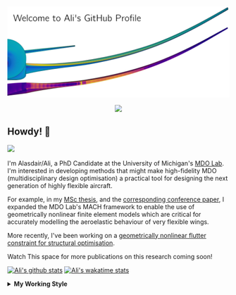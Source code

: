 <!--
# Welcome to Ali's github profile


-->

![banner](https://raw.githubusercontent.com/A-CGray/A-CGray/main/Images/GitHubProfileBanner.png)
<p align='center'>
<a href="https://www.linkedin.com/in/alasdaircgray/"><img height="30" src="https://github.com/WaylonWalker/WaylonWalker/blob/main/icon/linkedin.png?raw=true"></a>
</p>

## Howdy! 👋

![](https://komarev.com/ghpvc/?username=A-CGray&color=blue)

I'm Alasdair/Ali, a PhD Candidate at the University of Michigan's [MDO Lab](http://mdolab.engin.umich.edu).
I'm interested in developing methods that might make high-fidelity MDO (multidisciplinary design optimisation) a practical tool for designing the next generation of highly flexible aircraft.

For example, in my [MSc thesis](http://resolver.tudelft.nl/uuid:1a6b5001-d213-40d9-bc2c-5e831eda527d), and the [corresponding conference paper](https://www.researchgate.net/publication/348242101_Geometrically_Nonlinear_High-fidelity_Aerostructural_Optimization_for_Highly_Flexible_Wings), I expanded the MDO Lab's MACH framework to enable the use of geometrically nonlinear finite element models which are critical for accurately modelling the aeroelastic behaviour of very flexible wings.

More recently, I've been working on a [geometrically nonlinear flutter constraint for structural optimisation](https://www.researchgate.net/publication/357429071_High-Fidelity_Gradient-Based_Wing_Structural_Optimization_Including_a_Geometrically_Nonlinear_Flutter_Constraint).

Watch This space for more publications on this research coming soon!

<!--
**A-CGray/A-CGray** is a ✨ _special_ ✨ repository because its `README.md` (this file) appears on your GitHub profile.

Here are some ideas to get you started:

- 🔭 I’m currently working on ...
- 🌱 I’m currently learning ...
- 👯 I’m looking to collaborate on ...
- 🤔 I’m looking for help with ...
- 💬 Ask me about ...
- 📫 How to reach me: ...
- 😄 Pronouns: ...
- ⚡ Fun fact: ...
-->


[![Ali's github stats](https://github-readme-stats.vercel.app/api?username=A-CGray)](https://github.com/anuraghazra/github-readme-stats)
[![Ali's wakatime stats](https://github-readme-stats.vercel.app/api/wakatime?username=ACGray)](https://github.com/anuraghazra/github-readme-stats)


<details>
  <summary>
    <strong>My Working Style</strong>
  </summary>
  
  <!--START_SECTION:waka-->
![Code Time](http://img.shields.io/badge/Code%20Time-1%2C529%20hrs%2028%20mins-blue)

![Lines of code](https://img.shields.io/badge/From%20Hello%20World%20I%27ve%20Written-11%20Million%20lines%20of%20code-blue)

**I'm an Early 🐤** 

```text
🌞 Morning    85 commits     ████░░░░░░░░░░░░░░░░░░░░░   18.44% 
🌆 Daytime    173 commits    █████████░░░░░░░░░░░░░░░░   37.53% 
🌃 Evening    178 commits    █████████░░░░░░░░░░░░░░░░   38.61% 
🌙 Night      25 commits     █░░░░░░░░░░░░░░░░░░░░░░░░   5.42%

```
📅 **I'm Most Productive on Thursday** 

```text
Monday       62 commits     ███░░░░░░░░░░░░░░░░░░░░░░   13.45% 
Tuesday      69 commits     ███░░░░░░░░░░░░░░░░░░░░░░   14.97% 
Wednesday    65 commits     ███░░░░░░░░░░░░░░░░░░░░░░   14.1% 
Thursday     120 commits    ██████░░░░░░░░░░░░░░░░░░░   26.03% 
Friday       93 commits     █████░░░░░░░░░░░░░░░░░░░░   20.17% 
Saturday     14 commits     ░░░░░░░░░░░░░░░░░░░░░░░░░   3.04% 
Sunday       38 commits     ██░░░░░░░░░░░░░░░░░░░░░░░   8.24%

```


📊 **This Week I Spent My Time On** 

```text
💬 Programming Languages: 
Python                   15 hrs 19 mins      █████████████████░░░░░░░░   68.75% 
Other                    3 hrs 38 mins       ████░░░░░░░░░░░░░░░░░░░░░   16.31% 
TeX                      1 hr 38 mins        █░░░░░░░░░░░░░░░░░░░░░░░░   7.4% 
Markdown                 52 mins             █░░░░░░░░░░░░░░░░░░░░░░░░   3.91% 
Bash                     33 mins             ░░░░░░░░░░░░░░░░░░░░░░░░░   2.47%

🔥 Editors: 
VS Code                  22 hrs 17 mins      █████████████████████████   100.0%

🐱‍💻 Projects: 
umnast_mach              16 hrs 15 mins      ██████████████████░░░░░░░   72.92% 
MLAOpts                  3 hrs 8 mins        ███░░░░░░░░░░░░░░░░░░░░░░   14.08% 
62c6092dbfb2981f7c37d5ec 1 hr 39 mins        █░░░░░░░░░░░░░░░░░░░░░░░░   7.41% 
OpenMDAO_NAST            27 mins             ░░░░░░░░░░░░░░░░░░░░░░░░░   2.06% 
MACH-UMNAST              19 mins             ░░░░░░░░░░░░░░░░░░░░░░░░░   1.48%

💻 Operating System: 
Linux                    22 hrs 17 mins      █████████████████████████   100.0%

```

**I Mostly Code in Python** 

```text
Python                   18 repos            ████████████░░░░░░░░░░░░░   48.65% 
TeX                      8 repos             █████░░░░░░░░░░░░░░░░░░░░   21.62% 
HTML                     3 repos             ██░░░░░░░░░░░░░░░░░░░░░░░   8.11% 
C++                      2 repos             █░░░░░░░░░░░░░░░░░░░░░░░░   5.41% 
Shell                    2 repos             █░░░░░░░░░░░░░░░░░░░░░░░░   5.41%

```


**Timeline**

![Chart not found](https://raw.githubusercontent.com/A-CGray/A-CGray/main/charts/bar_graph.png) 


 Last Updated on 10/07/2022 02:07:16 UTC
<!--END_SECTION:waka-->
</details>
